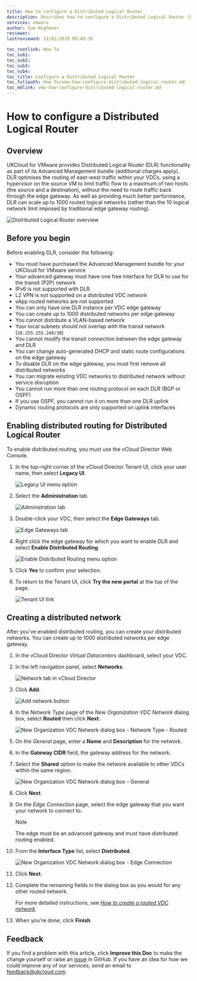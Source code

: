 ```yaml
---
title: How to configure a Distributed Logical Router
description: Describes how to configure a Distributed Logical Router (DLR), available as an advanced networking option with UKCloud for VMware
services: vmware
author: Sue Highmoor
reviewer:
lastreviewed: 31/01/2019 09:49:35

toc_rootlink: How To
toc_sub1: 
toc_sub2:
toc_sub3:
toc_sub4:
toc_title: Configure a Distributed Logical Router
toc_fullpath: How To/vmw-how-configure-distributed-logical-router.md
toc_mdlink: vmw-how-configure-distributed-logical-router.md
---
```


# How to configure a Distributed Logical Router

## Overview

UKCloud for VMware provides Distributed Logical Router (DLR) functionality as part of its Advanced Management bundle (additional charges apply). DLR optimises the routing of east-west traffic within your VDCs, using a hypervisor on the source VM to limit traffic flow to a maximum of two hosts (the source and a destination), without the need to route traffic back through the edge gateway. As well as providing much better performance, DLR can scale up to 1000 routed logical networks (rather than the 10 logical network limit imposed by traditional edge gateway routing).

![Distributed Logical Router overview](images/vmw-dlr-overview.png)

## Before you begin

Before enabling DLR, consider the following:

- You must have purchased the Advanced Management bundle for your UKCloud for VMware service
- Your advanced gateway must have one free interface for DLR to use for the transit (P2P) network
- IPv6 is not supported with DLR
- L2 VPN is not supported on a distributed VDC network
- vApp routed networks are not supported
- You can only have one DLR instance per VDC edge gateway
- You can create up to 1000 distributed networks per edge gateway
- You cannot distribute a VLAN-based network
- Your local subnets should not overlap with the transit network (`10.255.255.248/30`)
- You cannot modify the transit connection between the edge gateway and DLR
- You can change auto-generated DHCP and static route configurations on the edge gateway
- To disable DLR on the edge gateway, you must first remove all distributed networks
- You can migrate existing VDC networks to distributed network without service disruption
- You cannot run more than one routing protocol on each DLR (BGP or OSPF)
- If you use OSPF, you cannot run it on more than one DLR uplink
- Dynamic routing protocols are only supported on uplink interfaces

## Enabling distributed routing for Distributed Logical Router

To enable distributed routing, you must use the vCloud Director Web Console.

1. In the top-right corner of the vCloud Director Tenant UI, click your user name, then select **Legacy UI**.

    ![Legacy UI menu option](images/vmw-vcd-mnu-legacy-ui.png)

2. Select the **Administration** tab.

    ![Administration tab](images/vmw-vcd-tab-admin.png)

3. Double-click your VDC, then select the **Edge Gateways** tab.

    ![Edge Gateways tab](images/vmw-vcd-tab-edge-gateways.png)

4. Right click the edge gateway for which you want to enable DLR and select **Enable Distributed Routing**.

    ![Enable Distributed Routing menu option](images/vmw-vcd-dlr-enable.png)

5. Click **Yes** to confirm your selection.

6. To return to the Tenant UI, click **Try the new portal** at the top of the page.

    ![Tenant UI link](images/vmw-vcd-mnu-tenant-ui.png)

## Creating a distributed network

After you've enabled distributed routing, you can create your distributed networks. You can create up to 1000 distributed networks per edge gateway.

1. In the vCloud Director *Virtual Datacenters* dashboard, select your VDC.

2. In the left navigation panel, select **Networks**.

    ![Network tab in vCloud Director](images/vmw-vcd-tab-networks.png)

3. Click **Add**.

    ![Add network button](images/vmw-vcd-btn-add-network.png)

4. In the *Network Type* page of the *New Organization VDC Network* dialog box, select **Routed** then click **Next**.

    ![New Organization VDC Network dialog box - Network Type - Routed](images/vmw-vcd-add-network-routed-type.png)

5. On the *General* page, enter a **Name** and **Description** for the network.

6. In the **Gateway CIDR** field, the gateway address for the network.

7. Select the **Shared** option to make the network available to other VDCs within the same region.

    ![New Organization VDC Network dialog box - General](images/vmw-vcd-add-network-general.png)

8. Click **Next**.

9. On the *Edge Connection* page, select the edge gateway that you want your network to connect to.

    > [!NOTE]
    > The edge must be an advanced gateway and must have distributed routing enabled.

10. From the **Interface Type** list, select **Distributed**.

    ![New Organization VDC Network dialog box - Edge Connection](images/vmw-vcd-add-network-distributed-edge.png)

11. Click **Next**.

12. Complete the remaining fields in the dialog box as you would for any other routed network.

    For more detailed instructions, see [*How to create a routed VDC network*](vmw-how-create-routed-network.md).

13. When you're done, click **Finish**.

## Feedback

If you find a problem with this article, click **Improve this Doc** to make the change yourself or raise an [issue](https://github.com/UKCloud/documentation/issues) in GitHub. If you have an idea for how we could improve any of our services, send an email to <feedback@ukcloud.com>.
